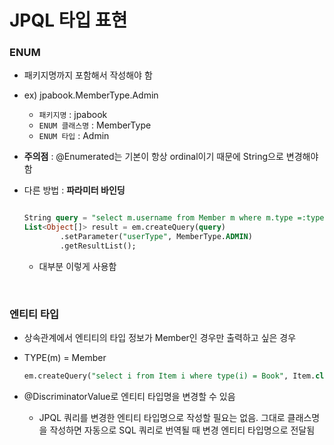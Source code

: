 # JPQL 타입 표현

### **ENUM**

- 패키지명까지 포함해서 작성해야 함
- ex) jpabook.MemberType.Admin
    - `패키지명` : jpabook
    - `ENUM 클래스명` : MemberType
    - `ENUM 타입` : Admin
- **주의점** : @Enumerated는 기본이 항상 ordinal이기 때문에 String으로 변경해야함
- 다른 방법 : **파라미터 바인딩**
    
    ```sql
    
    String query = "select m.username from Member m where m.type =:type";
    List<Object[]> result = em.createQuery(query)
    		.setParameter("userType", MemberType.ADMIN)
    		.getResultList();
    ```
    
    - 대부분 이렇게 사용함

<br>

### 엔티티 타입

- 상속관계에서 엔티티의 타입 정보가 Member인 경우만 출력하고 싶은 경우
- TYPE(m) = Member
    
    ```sql
    em.createQuery("select i from Item i where type(i) = Book", Item.class);
    ```
    
- @DiscriminatorValue로 엔티티 타입명을 변경할 수 있음
    - JPQL 쿼리를 변경한 엔티티 타입명으로 작성할 필요는 없음. 
    그대로 클래스명을 작성하면 자동으로 SQL 쿼리로 번역될 때 변경 엔티티 타입명으로 전달됨
